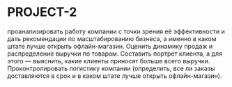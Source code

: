 # PROJECT-2
проанализировать работу компании с точки зрения её эффективности и дать рекомендации по масштабированию бизнеса, а именно в каком штате лучше открыть офлайн-магазин.
Оценить динамику продаж и распределение выручки по товарам.
Составить портрет клиента, а для этого — выяснить, какие клиенты приносят больше всего выручки.
Проконтролировать логистику компании (определить, все ли заказы доставляются в срок и в каком штате лучше открыть офлайн-магазин).

